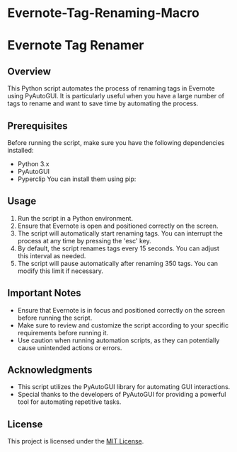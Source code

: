 # Evernote-Tag-Renaming-Macro

# Evernote Tag Renamer

## Overview
This Python script automates the process of renaming tags in Evernote using PyAutoGUI. It is particularly useful when you have a large number of tags to rename and want to save time by automating the process.

## Prerequisites
Before running the script, make sure you have the following dependencies installed:
- Python 3.x
- PyAutoGUI
- Pyperclip
You can install them using pip:


## Usage
1. Run the script in a Python environment.
2. Ensure that Evernote is open and positioned correctly on the screen.
3. The script will automatically start renaming tags. You can interrupt the process at any time by pressing the 'esc' key.
4. By default, the script renames tags every 15 seconds. You can adjust this interval as needed.
5. The script will pause automatically after renaming 350 tags. You can modify this limit if necessary.

## Important Notes
- Ensure that Evernote is in focus and positioned correctly on the screen before running the script.
- Make sure to review and customize the script according to your specific requirements before running it.
- Use caution when running automation scripts, as they can potentially cause unintended actions or errors.

## Acknowledgments
- This script utilizes the PyAutoGUI library for automating GUI interactions.
- Special thanks to the developers of PyAutoGUI for providing a powerful tool for automating repetitive tasks.

## License
This project is licensed under the [MIT License](LICENSE).

